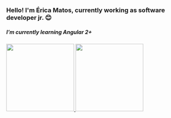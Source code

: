 <h3>Hello! I'm Érica Matos, currently working as software developer jr. 😊</h3>
<h5>I’m currently learning Angular 2+ </h5>


<div>
  <a href="https://github.com/ericardmatosz">
  <img height="180em" src="https://github-readme-stats.vercel.app/api?username=ericardmatosz&show_icons=true&theme=omni&include_all_commits=true&count_private=true"/>
  <img height="180em" src="https://github-readme-stats.vercel.app/api/top-langs/?username=ericardmatosz&layout=compact&langs_count=7&theme=omni"/>
</div>
